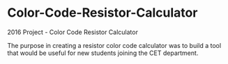 # Color-Code-Resistor-Calculator
2016 Project - Color Code Resistor Calculator

The purpose in creating a resistor color code calculator was to build a tool that would be useful for new students joining the CET department.
